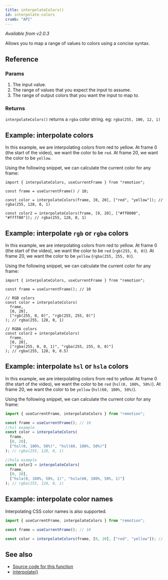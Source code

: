 ```yaml
---
title: interpolateColors()
id: interpolate-colors
crumb: "API"
---
```


_Available from v2.0.3_

Allows you to map a range of values to colors using a concise syntax.

## Reference

### Params

1. The input value.
2. The range of values that you expect the input to assume.
3. The range of output colors that you want the input to map to.

### Returns

`interpolateColors()` returns a `rgba` color string. eg: `rgba(255, 100, 12, 1)`

## Example: interpolate colors

In this example, we are interpolating colors from red to yellow. At frame 0 (the start of the video), we want the color to be `red`. At frame 20, we want the color to be `yellow`.

Using the following snippet, we can calculate the current color for any frame:

```tsx twoslash
import { interpolateColors, useCurrentFrame } from "remotion";

const frame = useCurrentFrame() / 10;

const color = interpolateColors(frame, [0, 20], ["red", "yellow"]); // rgba(255, 128, 0, 1)

const color2 = interpolateColors(frame, [0, 20], ["#ff0000", "#ffff00"]); // rgba(255, 128, 0, 1)
```

## Example: interpolate `rgb` or `rgba` colors

In this example, we are interpolating colors from red to yellow. At frame 0 (the start of the video), we want the color to be `red` (`rgb(255, 0, 0)`). At frame 20, we want the color to be `yellow` (`rgba(255, 255, 0)`).

Using the following snippet, we can calculate the current color for any frame:

```tsx twoslash
import { interpolateColors, useCurrentFrame } from "remotion";

const frame = useCurrentFrame(); // 10

// RGB colors
const color = interpolateColors(
  frame,
  [0, 20],
  ["rgb(255, 0, 0)", "rgb(255, 255, 0)"]
); // rgba(255, 128, 0, 1)

// RGBA colors
const color2 = interpolateColors(
  frame,
  [0, 20],
  ["rgba(255, 0, 0, 1)", "rgba(255, 255, 0, 0)"]
); // rgba(255, 128, 0, 0.5)
```

## Example: interpolate `hsl` or `hsla` colors

In this example, we are interpolating colors from red to yellow. At frame 0 (the start of the video), we want the color to be `red` (`hsl(0, 100%, 50%)`). At frame 20, we want the color to be `yellow` (`hsl(60, 100%, 50%)`).

Using the following snippet, we can calculate the current color for any frame:

```ts twoslash
import { useCurrentFrame, interpolateColors } from "remotion";

const frame = useCurrentFrame(); // 10
//hsl example
const color = interpolateColors(
  frame,
  [0, 20],
  ["hsl(0, 100%, 50%)", "hsl(60, 100%, 50%)"]
); // rgba(255, 128, 0, 1)

//hsla example
const color2 = interpolateColors(
  frame,
  [0, 20],
  ["hsla(0, 100%, 50%, 1)", "hsla(60, 100%, 50%, 1)"]
); // rgba(255, 128, 0, 1)
```

## Example: interpolate color names

Interpolating CSS color names is also supported.

```ts twoslash
import { useCurrentFrame, interpolateColors } from "remotion";

const frame = useCurrentFrame(); // 10

const color = interpolateColors(frame, [0, 20], ["red", "yellow"]); // rgba(255, 128, 0, 1)
```

## See also

- [Source code for this function](https://github.com/remotion-dev/remotion/blob/main/packages/core/src/interpolate-colors.ts)
- [interpolate()](/docs/interpolate)
